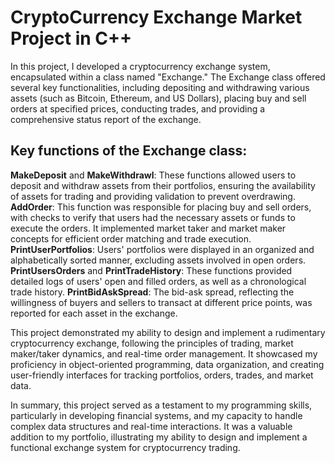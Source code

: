 # CryptoCurrency Exchange Market Project in C++

In this project, I developed a cryptocurrency exchange system, encapsulated within a class named "Exchange." The Exchange class offered several key functionalities, including depositing and withdrawing various assets (such as Bitcoin, Ethereum, and US Dollars), placing buy and sell orders at specified prices, conducting trades, and providing a comprehensive status report of the exchange.

## Key functions of the Exchange class:

**MakeDeposit** and **MakeWithdrawl**: These functions allowed users to deposit and withdraw assets from their portfolios, ensuring the availability of assets for trading and providing validation to prevent overdrawing.
**AddOrder**: This function was responsible for placing buy and sell orders, with checks to verify that users had the necessary assets or funds to execute the orders. It implemented market taker and market maker concepts for efficient order matching and trade execution.
**PrintUserPortfolios**: Users' portfolios were displayed in an organized and alphabetically sorted manner, excluding assets involved in open orders.
**PrintUsersOrders** and **PrintTradeHistory**: These functions provided detailed logs of users' open and filled orders, as well as a chronological trade history.
**PrintBidAskSpread**: The bid-ask spread, reflecting the willingness of buyers and sellers to transact at different price points, was reported for each asset in the exchange.

This project demonstrated my ability to design and implement a rudimentary cryptocurrency exchange, following the principles of trading, market maker/taker dynamics, and real-time order management. It showcased my proficiency in object-oriented programming, data organization, and creating user-friendly interfaces for tracking portfolios, orders, trades, and market data.

In summary, this project served as a testament to my programming skills, particularly in developing financial systems, and my capacity to handle complex data structures and real-time interactions. It was a valuable addition to my portfolio, illustrating my ability to design and implement a functional exchange system for cryptocurrency trading.
